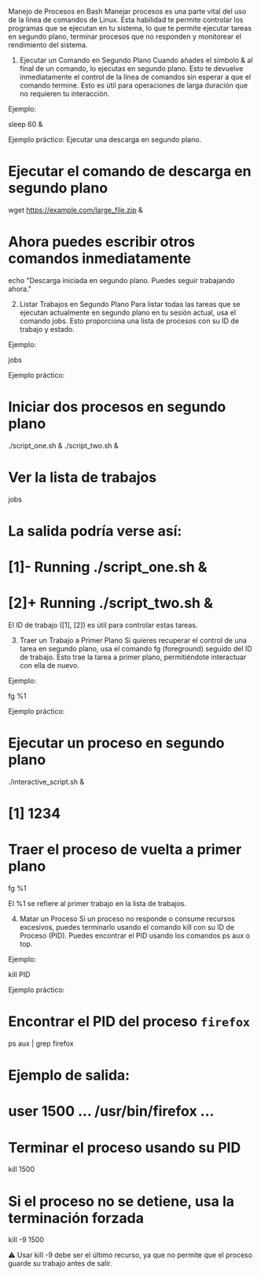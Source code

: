 Manejo de Procesos en Bash
Manejar procesos es una parte vital del uso de la línea de comandos de Linux. Esta habilidad te permite controlar los programas que se ejecutan en tu sistema, lo que te permite ejecutar tareas en segundo plano, terminar procesos que no responden y monitorear el rendimiento del sistema.

1. Ejecutar un Comando en Segundo Plano
Cuando añades el símbolo & al final de un comando, lo ejecutas en segundo plano. Esto te devuelve inmediatamente el control de la línea de comandos sin esperar a que el comando termine. Esto es útil para operaciones de larga duración que no requieren tu interacción.

Ejemplo:

sleep 60 &

Ejemplo práctico: Ejecutar una descarga en segundo plano.

# Ejecutar el comando de descarga en segundo plano
wget https://example.com/large_file.zip &

# Ahora puedes escribir otros comandos inmediatamente
echo "Descarga iniciada en segundo plano. Puedes seguir trabajando ahora."

2. Listar Trabajos en Segundo Plano
Para listar todas las tareas que se ejecutan actualmente en segundo plano en tu sesión actual, usa el comando jobs. Esto proporciona una lista de procesos con su ID de trabajo y estado.

Ejemplo:

jobs

Ejemplo práctico:

# Iniciar dos procesos en segundo plano
./script_one.sh &
./script_two.sh &

# Ver la lista de trabajos
jobs
# La salida podría verse así:
# [1]-  Running                 ./script_one.sh &
# [2]+  Running                 ./script_two.sh &

El ID de trabajo ([1], [2]) es útil para controlar estas tareas.

3. Traer un Trabajo a Primer Plano
Si quieres recuperar el control de una tarea en segundo plano, usa el comando fg (foreground) seguido del ID de trabajo. Esto trae la tarea a primer plano, permitiéndote interactuar con ella de nuevo.

Ejemplo:

fg %1

Ejemplo práctico:

# Ejecutar un proceso en segundo plano
./interactive_script.sh &
# [1] 1234

# Traer el proceso de vuelta a primer plano
fg %1

El %1 se refiere al primer trabajo en la lista de trabajos.

4. Matar un Proceso
Si un proceso no responde o consume recursos excesivos, puedes terminarlo usando el comando kill con su ID de Proceso (PID). Puedes encontrar el PID usando los comandos ps aux o top.

Ejemplo:

kill PID

Ejemplo práctico:

# Encontrar el PID del proceso `firefox`
ps aux | grep firefox
# Ejemplo de salida:
# user      1500  ... /usr/bin/firefox ...

# Terminar el proceso usando su PID
kill 1500

# Si el proceso no se detiene, usa la terminación forzada
kill -9 1500

⚠️ Usar kill -9 debe ser el último recurso, ya que no permite que el proceso guarde su trabajo antes de salir.
